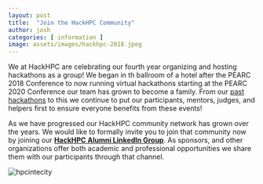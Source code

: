 ```yaml
---
layout: post
title:  "Join the HackHPC Community"
author: josh
categories: [ information ]
image: assets/images/hackhpc-2018.jpeg
---
```


We at HackHPC are celebrating our fourth year organizing and hosting hackathons as a group! We began in th ballroom of a hotel after the PEARC 2018 Conference to now running virtual hackathons starting at the PEARC 2020 Conference our team has grown to become a family. From our [past hackathons](http://hackhpc.org/pasthacks/#content2) to this we continue to put our participants, mentors, judges, and helpers first to ensure everyone benefits from these events!

As we have progressed our HackHPC community network has grown over the years. We would like to formally invite you to join that community now by joining our **[HackHPC Alumni LinkedIn Group](https://www.linkedin.com/groups/8859728/)**. As sponsors, and other organizations offer both academic and professional opportunities we share them with our participants through that channel.  

![hpcintecity](../assets/images/hpcinthecitystlouis.gif)